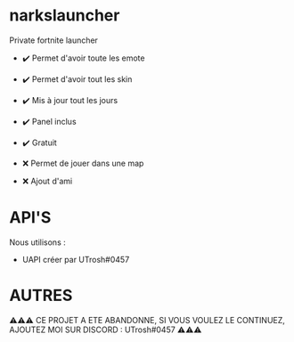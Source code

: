 # narkslauncher
Private fortnite launcher

- ✔️ Permet d'avoir toute les emote
- ✔️ Permet d'avoir tout les skin
- ✔️ Mis à jour tout les jours
- ✔️ Panel inclus
- ✔️ Gratuit

- ❌ Permet de jouer dans une map
- ❌ Ajout d'ami

# API'S

Nous utilisons :
- UAPI créer par UTrosh#0457

# AUTRES

⚠️⚠️⚠️ CE PROJET A ETE ABANDONNE, SI VOUS VOULEZ LE CONTINUEZ, AJOUTEZ MOI SUR DISCORD : UTrosh#0457 ⚠️⚠️⚠️
